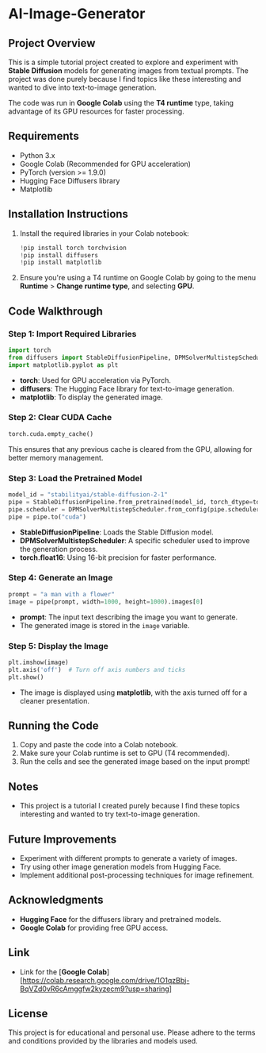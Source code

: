 # AI-Image-Generator

## Project Overview
This is a simple tutorial project created to explore and experiment with **Stable Diffusion** models for generating images from textual prompts. The project was done purely because I find topics like these interesting and wanted to dive into text-to-image generation.

The code was run in **Google Colab** using the **T4 runtime** type, taking advantage of its GPU resources for faster processing.

## Requirements
- Python 3.x
- Google Colab (Recommended for GPU acceleration)
- PyTorch (version >= 1.9.0)
- Hugging Face Diffusers library
- Matplotlib

## Installation Instructions
1. Install the required libraries in your Colab notebook:
   ```python
   !pip install torch torchvision
   !pip install diffusers
   !pip install matplotlib
   ```

2. Ensure you're using a T4 runtime on Google Colab by going to the menu **Runtime** > **Change runtime type**, and selecting **GPU**.

## Code Walkthrough

### Step 1: Import Required Libraries
```python
import torch
from diffusers import StableDiffusionPipeline, DPMSolverMultistepScheduler
import matplotlib.pyplot as plt
```
- **torch**: Used for GPU acceleration via PyTorch.
- **diffusers**: The Hugging Face library for text-to-image generation.
- **matplotlib**: To display the generated image.

### Step 2: Clear CUDA Cache
```python
torch.cuda.empty_cache()
```
This ensures that any previous cache is cleared from the GPU, allowing for better memory management.

### Step 3: Load the Pretrained Model
```python
model_id = "stabilityai/stable-diffusion-2-1"
pipe = StableDiffusionPipeline.from_pretrained(model_id, torch_dtype=torch.float16)
pipe.scheduler = DPMSolverMultistepScheduler.from_config(pipe.scheduler.config)
pipe = pipe.to("cuda")
```
- **StableDiffusionPipeline**: Loads the Stable Diffusion model.
- **DPMSolverMultistepScheduler**: A specific scheduler used to improve the generation process.
- **torch.float16**: Using 16-bit precision for faster performance.

### Step 4: Generate an Image
```python
prompt = "a man with a flower"
image = pipe(prompt, width=1000, height=1000).images[0]
```
- **prompt**: The input text describing the image you want to generate.
- The generated image is stored in the `image` variable.

### Step 5: Display the Image
```python
plt.imshow(image)
plt.axis('off')  # Turn off axis numbers and ticks
plt.show()
```
- The image is displayed using **matplotlib**, with the axis turned off for a cleaner presentation.

## Running the Code
1. Copy and paste the code into a Colab notebook.
2. Make sure your Colab runtime is set to GPU (T4 recommended).
3. Run the cells and see the generated image based on the input prompt!

## Notes
- This project is a tutorial I created purely because I find these topics interesting and wanted to try text-to-image generation.

## Future Improvements
- Experiment with different prompts to generate a variety of images.
- Try using other image generation models from Hugging Face.
- Implement additional post-processing techniques for image refinement.

## Acknowledgments
- **Hugging Face** for the diffusers library and pretrained models.
- **Google Colab** for providing free GPU access.

## Link
- Link for the [**Google Colab**][https://colab.research.google.com/drive/1O1qzBbj-BqVZd0vR6cAmggfw2kyzecm9?usp=sharing]

## License
This project is for educational and personal use. Please adhere to the terms and conditions provided by the libraries and models used.
